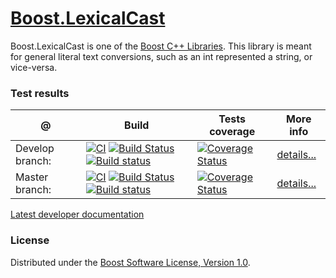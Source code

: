 # [Boost.LexicalCast](https://boost.org/libs/lexical_cast)
Boost.LexicalCast is one of the [Boost C++ Libraries](https://github.com/boostorg). This library is meant for general literal text conversions, such as an int represented a string, or vice-versa.

### Test results

@               | Build         | Tests coverage | More info
----------------|-------------- | -------------- |-----------
Develop branch: | [![CI](https://github.com/boostorg/lexical_cast/actions/workflows/ci.yml/badge.svg?branch=develop)](https://github.com/boostorg/lexical_cast/actions/workflows/ci.yml) [![Build Status](https://travis-ci.org/boostorg/lexical_cast.svg?branch=develop)](https://travis-ci.org/boostorg/lexical_cast) [![Build status](https://ci.appveyor.com/api/projects/status/mwwanh1bpsnuv38h/branch/develop?svg=true)](https://ci.appveyor.com/project/apolukhin/lexical-cast/branch/develop)  | [![Coverage Status](https://coveralls.io/repos/boostorg/lexical_cast/badge.png?branch=develop)](https://coveralls.io/r/boostorg/lexical_cast?branch=develop) | [details...](https://www.boost.org/development/tests/develop/developer/lexical_cast.html)
Master branch:  | [![CI](https://github.com/boostorg/lexical_cast/actions/workflows/ci.yml/badge.svg?branch=master)](https://github.com/boostorg/lexical_cast/actions/workflows/ci.yml) [![Build Status](https://travis-ci.org/boostorg/lexical_cast.svg?branch=master)](https://travis-ci.org/boostorg/lexical_cast) [![Build status](https://ci.appveyor.com/api/projects/status/mwwanh1bpsnuv38h/branch/master?svg=true)](https://ci.appveyor.com/project/apolukhin/lexical-cast/branch/master)  | [![Coverage Status](https://coveralls.io/repos/boostorg/lexical_cast/badge.png?branch=master)](https://coveralls.io/r/boostorg/lexical_cast?branch=master) | [details...](https://www.boost.org/development/tests/master/developer/lexical_cast.html)

[Latest developer documentation](https://www.boost.org/doc/libs/develop/doc/html/boost_lexical_cast.html)

### License

Distributed under the [Boost Software License, Version 1.0](https://boost.org/LICENSE_1_0.txt).
